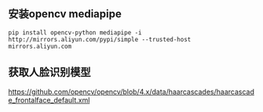 ## 安装opencv mediapipe
```
pip install opencv-python mediapipe -i http://mirrors.aliyun.com/pypi/simple --trusted-host mirrors.aliyun.com
```
## 获取人脸识别模型
https://github.com/opencv/opencv/blob/4.x/data/haarcascades/haarcascade_frontalface_default.xml